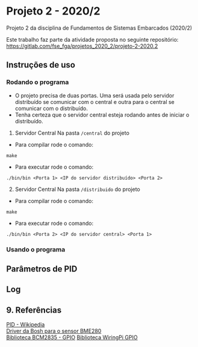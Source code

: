 # Projeto 2 - 2020/2

Projeto 2 da disciplina de Fundamentos de Sistemas Embarcados (2020/2)

Este trabalho faz parte da atividade proposta no seguinte repositório:
https://gitlab.com/fse_fga/projetos_2020_2/projeto-2-2020.2

## Instruções de uso

### Rodando o programa

* O projeto precisa de duas portas. Uma será usada pelo servidor distribuído se comunicar com o central e outra para o central se comunicar com o distribuído.
* Tenha certeza que o servidor central esteja rodando antes de iniciar o distribuído.

1. Servidor Central
Na pasta `/central` do projeto

* Para compilar rode o comando:

`make`
<br>
* Para executar rode o comando:

`./bin/bin <Porta 1> <IP do servidor distribuído> <Porta 2>`

2. Servidor Central
Na pasta `/distribuido` do projeto

* Para compilar rode o comando:

`make`
<br>
* Para executar rode o comando:

`./bin/bin <Porta 2> <IP do servidor central> <Porta 1>`

### Usando o programa



## Parâmetros de PID


## Log


## 9. Referências

[PID - Wikipedia](https://pt.wikipedia.org/wiki/Controlador_proporcional_integral_derivativo)  
[Driver da Bosh para o sensor BME280](https://github.com/BoschSensortec/BME280_driver)  
[Biblioteca BCM2835 - GPIO](http://www.airspayce.com/mikem/bcm2835/) 
[Biblioteca WiringPi GPIO](http://wiringpi.com)

